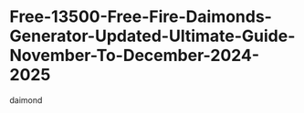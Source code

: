 # Free-13500-Free-Fire-Daimonds-Generator-Updated-Ultimate-Guide-November-To-December-2024-2025
daimond
